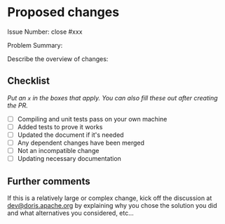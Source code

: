 <!--
!!!! Please Add Type in the PR header like [fix] !!!!
[Tag] will generate labels for this PR
CN: http://doris.incubator.apache.org/master/zh-CN/community/commit-format-specification.html#commit-%E6%A0%BC%E5%BC%8F%E8%A7%84%E8%8C%83
EN: http://doris.incubator.apache.org/master/en/community/commit-format-specification.html#commit-%E6%A0%BC%E5%BC%8F%E8%A7%84%E8%8C%83
-->

# Proposed changes

Issue Number: close #xxx

Problem Summary:

Describe the overview of changes:

## Checklist

_Put an `x` in the boxes that apply. You can also fill these out after creating the PR._

- [ ] Compiling and unit tests pass on your own machine
- [ ] Added tests to prove it works
- [ ] Updated the document if it's needed
- [ ] Any dependent changes have been merged
- [ ] Not an incompatible change
- [ ] Updating necessary documentation 

## Further comments

If this is a relatively large or complex change, kick off the discussion at dev@doris.apache.org by explaining why you chose the solution you did and what alternatives you considered, etc...
